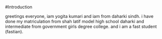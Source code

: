 #Introduction 

greetings everyone,
iam yogita kumari and iam from daharki sindh.
i have done my matriculation from shah latif model high school daharki 
and intermediate from government girls degree college.
and i am a fast student (fastian).

